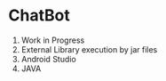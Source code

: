 # ChatBot

1. Work in Progress
1. External Library execution by jar files
1. Android Studio
1. JAVA
